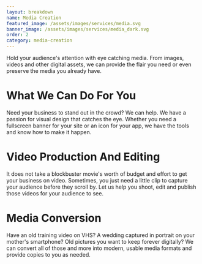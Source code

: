 ```yaml
---
layout: breakdown
name: Media Creation
featured_image: /assets/images/services/media.svg
banner_image: /assets/images/services/media_dark.svg
order: 2
category: media-creation
---
```


Hold your audience's attention with eye catching media. From images, videos and other digital assets, we can provide the flair you need or even preserve the media you already have.

<!--more-->

<div class="py-5">
  <div class="container">
    <h1 class="pb-3">What We Can Do For You</h1>
    <p>Need your business to stand out in the crowd? We can help. We have a passion for visual design that catches the eye. Whether you need a fullscreen banner for your site or an icon for your app, we have the tools and know how to make it happen. </p>
  </div>
</div>

<div class="py-5 bg-gray-matter">
    <div class="container">
        <h1 class="pb-3">Video Production And Editing</h1>
        <p>It does not take a blockbuster movie's worth of budget and effort to get your business on video. Sometimes, you just need a little clip to capture your audience before they scroll by. Let us help you shoot, edit and publish those videos for your audience to see.</p>
    </div>
</div>

<div class="py-5">
    <div class="container">
        <h1 class="pb-3">Media Conversion</h1>
        <p>Have an old training video on VHS? A wedding captured in portrait on your mother's smartphone? Old pictures you want to keep forever digitally? We can convert all of those and more into modern, usable media formats and provide copies to you as needed.</p>
    </div>
</div>